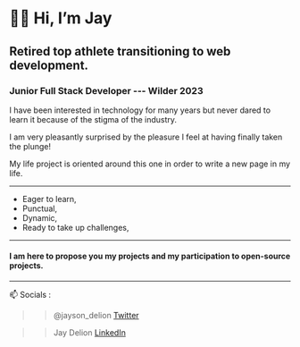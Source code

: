 # 👋🏾 Hi, I’m Jay

## Retired top athlete transitioning to **web development**.

### Junior Full Stack Developer --- Wilder 2023

I have been interested in technology for many years but never dared to learn it because of the stigma of the industry.

I am very pleasantly surprised by the pleasure I feel at having finally taken the plunge!

My life project is oriented around this one in order to write a new page in my life.


***

- Eager to learn, 
- Punctual,
- Dynamic,
- Ready to take up challenges,

***

 #### I am here to propose you my projects and my participation to open-source projects.

***

📫 Socials :

>> @jayson_delion [Twitter](https://twitter.com/jayson_delion) 

>> Jay Delion [LinkedIn](https://www.linkedin.com/in/jay-delion-85550b203/)
